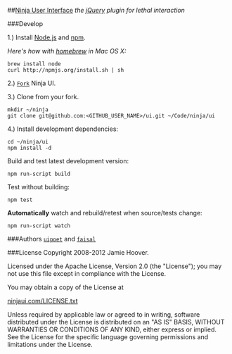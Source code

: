 ##[Ninja User Interface](http://ninjaui.com/)
*the [jQuery](http://jquery.com/ "jQuery versions 1.6 - 1.7.1") plugin for lethal interaction*

###Develop

1.) Install [Node.js](http://nodejs.org/) and [npm](http://npmjs.org/).

*Here's how with [homebrew](http://mxcl.github.com/homebrew/) in Mac OS X:*

    brew install node
    curl http://npmjs.org/install.sh | sh

2.) [`Fork`](fork_select) Ninja UI.

3.) Clone from your fork.

    mkdir ~/ninja
    git clone git@github.com:<GITHUB_USER_NAME>/ui.git ~/Code/ninja/ui

4.) Install development dependencies:

    cd ~/ninja/ui
    npm install -d

Build and test latest development version:

    npm run-script build
    
Test without building:

    npm test

**Automatically** watch and rebuild/retest when source/tests change:

    npm run-script watch

###Authors
[`uipoet`](/uipoet "Jamie Hoover") and [`faisal`](/faisal "Faisal N. Jawdat")

###License
Copyright 2008-2012 Jamie Hoover.

Licensed under the Apache License, Version 2.0 (the "License");
you may not use this file except in compliance with the License.

You may obtain a copy of the License at

[ninjaui.com/LICENSE.txt](http://ninjaui.com/LICENSE.txt)

Unless required by applicable law or agreed to in writing, software
distributed under the License is distributed on an "AS IS" BASIS,
WITHOUT WARRANTIES OR CONDITIONS OF ANY KIND, either express or implied.
See the License for the specific language governing permissions and
limitations under the License.

